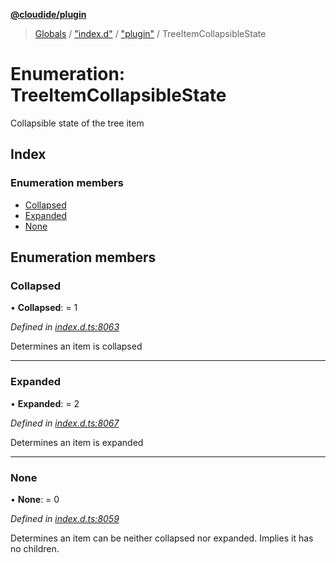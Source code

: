 **[@cloudide/plugin](../README.md)**

> [Globals](../README.md) / ["index.d"](../modules/_index_d_.md) / ["plugin"](../modules/_index_d_._plugin_.md) / TreeItemCollapsibleState

# Enumeration: TreeItemCollapsibleState

Collapsible state of the tree item

## Index

### Enumeration members

* [Collapsed](_index_d_._plugin_.treeitemcollapsiblestate.md#collapsed)
* [Expanded](_index_d_._plugin_.treeitemcollapsiblestate.md#expanded)
* [None](_index_d_._plugin_.treeitemcollapsiblestate.md#none)

## Enumeration members

### Collapsed

•  **Collapsed**:  = 1

*Defined in [index.d.ts:8063](https://github.com/huaweicloud/cloudide-plugin-api/blob/1ab5ef8/index.d.ts#L8063)*

Determines an item is collapsed

___

### Expanded

•  **Expanded**:  = 2

*Defined in [index.d.ts:8067](https://github.com/huaweicloud/cloudide-plugin-api/blob/1ab5ef8/index.d.ts#L8067)*

Determines an item is expanded

___

### None

•  **None**:  = 0

*Defined in [index.d.ts:8059](https://github.com/huaweicloud/cloudide-plugin-api/blob/1ab5ef8/index.d.ts#L8059)*

Determines an item can be neither collapsed nor expanded. Implies it has no children.

